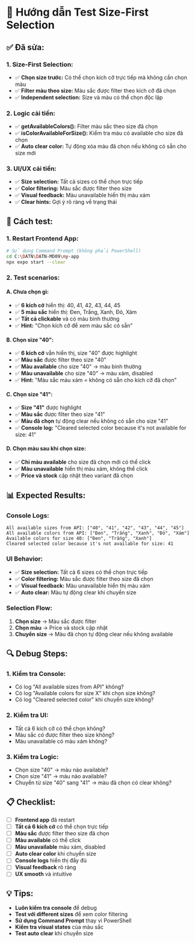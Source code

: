 # 🎯 Hướng dẫn Test Size-First Selection

## ✅ **Đã sửa:**

### **1. Size-First Selection:**
- ✅ **Chọn size trước:** Có thể chọn kích cỡ trực tiếp mà không cần chọn màu
- ✅ **Filter màu theo size:** Màu sắc được filter theo kích cỡ đã chọn
- ✅ **Independent selection:** Size và màu có thể chọn độc lập

### **2. Logic cải tiến:**
- ✅ **getAvailableColors():** Filter màu sắc theo size đã chọn
- ✅ **isColorAvailableForSize():** Kiểm tra màu có available cho size đã chọn
- ✅ **Auto clear color:** Tự động xóa màu đã chọn nếu không có sẵn cho size mới

### **3. UI/UX cải tiến:**
- ✅ **Size selection:** Tất cả sizes có thể chọn trực tiếp
- ✅ **Color filtering:** Màu sắc được filter theo size
- ✅ **Visual feedback:** Màu unavailable hiển thị màu xám
- ✅ **Clear hints:** Gợi ý rõ ràng về trạng thái

## 🚀 **Cách test:**

### **1. Restart Frontend App:**
```bash
# Sử dụng Command Prompt (không phải PowerShell)
cd C:\DATN\DATN-MD09\my-app
npx expo start --clear
```

### **2. Test scenarios:**

#### **A. Chưa chọn gì:**
- ✅ **6 kích cỡ** hiển thị: 40, 41, 42, 43, 44, 45
- ✅ **5 màu sắc** hiển thị: Đen, Trắng, Xanh, Đỏ, Xám
- ✅ **Tất cả clickable** và có màu bình thường
- ✅ **Hint:** "Chọn kích cỡ để xem màu sắc có sẵn"

#### **B. Chọn size "40":**
- ✅ **6 kích cỡ** vẫn hiển thị, size "40" được highlight
- ✅ **Màu sắc** được filter theo size "40"
- ✅ **Màu available** cho size "40" → màu bình thường
- ✅ **Màu unavailable** cho size "40" → màu xám, disabled
- ✅ **Hint:** "Màu sắc màu xám = không có sẵn cho kích cỡ đã chọn"

#### **C. Chọn size "41":**
- ✅ **Size "41"** được highlight
- ✅ **Màu sắc** được filter theo size "41"
- ✅ **Màu đã chọn** tự động clear nếu không có sẵn cho size "41"
- ✅ **Console log:** "Cleared selected color because it's not available for size: 41"

#### **D. Chọn màu sau khi chọn size:**
- ✅ **Chỉ màu available** cho size đã chọn mới có thể click
- ✅ **Màu unavailable** hiển thị màu xám, không thể click
- ✅ **Price và stock** cập nhật theo variant đã chọn

## 📊 **Expected Results:**

### **Console Logs:**
```
All available sizes from API: ["40", "41", "42", "43", "44", "45"]
All available colors from API: ["Đen", "Trắng", "Xanh", "Đỏ", "Xám"]
Available colors for size 40: ["Đen", "Trắng", "Xanh"]
Cleared selected color because it's not available for size: 41
```

### **UI Behavior:**
- ✅ **Size selection:** Tất cả 6 sizes có thể chọn trực tiếp
- ✅ **Color filtering:** Màu sắc được filter theo size đã chọn
- ✅ **Visual feedback:** Màu unavailable hiển thị màu xám
- ✅ **Auto clear:** Màu tự động clear khi chuyển size

### **Selection Flow:**
1. **Chọn size** → Màu sắc được filter
2. **Chọn màu** → Price và stock cập nhật
3. **Chuyển size** → Màu đã chọn tự động clear nếu không available

## 🔍 **Debug Steps:**

### **1. Kiểm tra Console:**
- Có log "All available sizes from API" không?
- Có log "Available colors for size X" khi chọn size không?
- Có log "Cleared selected color" khi chuyển size không?

### **2. Kiểm tra UI:**
- Tất cả 6 kích cỡ có thể chọn không?
- Màu sắc có được filter theo size không?
- Màu unavailable có màu xám không?

### **3. Kiểm tra Logic:**
- Chọn size "40" → màu nào available?
- Chọn size "41" → màu nào available?
- Chuyển từ size "40" sang "41" → màu đã chọn có clear không?

## 📋 **Checklist:**

- [ ] **Frontend app** đã restart
- [ ] **Tất cả 6 kích cỡ** có thể chọn trực tiếp
- [ ] **Màu sắc** được filter theo size đã chọn
- [ ] **Màu available** có thể click
- [ ] **Màu unavailable** màu xám, disabled
- [ ] **Auto clear color** khi chuyển size
- [ ] **Console logs** hiển thị đầy đủ
- [ ] **Visual feedback** rõ ràng
- [ ] **UX smooth** và intuitive

## 💡 **Tips:**

- **Luôn kiểm tra console** để debug
- **Test với different sizes** để xem color filtering
- **Sử dụng Command Prompt** thay vì PowerShell
- **Kiểm tra visual states** của màu sắc
- **Test auto clear** khi chuyển size







